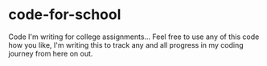 # code-for-school
Code I'm writing for college assignments...
Feel free to use any of this code how you like, I'm writing this
to track any and all progress in my coding journey from here on out.
